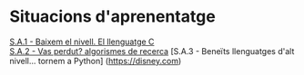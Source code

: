 # Situacions d'aprenentatge
[S.A.1 - Baixem el nivell. El llenguatge C](https://vicentcardona.github.io/ProgitractII/C/index.html)  
[S.A.2 - Vas perdut? algorismes de recerca](https://vicentcardona.github.io/ProgitractII/Algorismes/index.html)
[S.A.3 - Beneïts llenguatges d'alt nivell... tornem a Python]  (https://disney.com)
